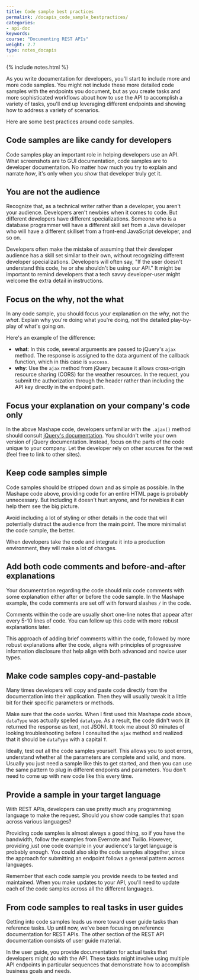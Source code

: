 ```yaml
---
title: Code sample best practices
permalink: /docapis_code_sample_bestpractices/
categories:
- api-doc
keywords:
course: "Documenting REST APIs"
weight: 2.7
type: notes_docapis
---
```

{% include notes.html %}

As you write documentation for developers, you'll start to include more and more code samples. You might not include these more detailed code samples with the endpoints you document, but as you create tasks and more sophisticated workflows about how to use the API to accomplish a variety of tasks, you'll end up leveraging different endpoints and showing how to address a variety of scenarios.

Here are some best practices around code samples.

## Code samples are like candy for developers

Code samples play an important role in helping developers use an API. What screenshots are to GUI documentation, code samples are to developer documentation. No matter how much you try to explain and narrate *how*, it's only when you *show* that developer truly get it.

## You are not the audience

Recognize that, as a technical writer rather than a developer, you aren't your audience. Developers aren't newbies when it comes to code. But different developers have different specializations. Someone who is a database programmer will have a different skill set from a Java developer who will have a different skillset from a front-end JavaScript developer, and so on.

Developers often make the mistake of assuming that their developer audience has a skill set similar to their own, without recognizing different developer specializations. Developers will often say, "If the user doesn't understand this code, he or she shouldn't be using our API." It might be important to remind developers that a tech savvy developer-user might welcome the extra detail in instructions.

## Focus on the why, not the what

In any code sample, you should focus your explanation on the *why*, not the *what*. Explain why you're doing what you're doing, not the detailed play-by-play of what's going on.

Here's an example of the difference:

* **what**: In this code, several arguments are passed to jQuery's `ajax` method. The response is assigned to the data argument of the callback function, which in this case is `success`.
* **why**: Use the `ajax` method from jQuery because it allows cross-origin resource sharing (CORS) for the weather resources. In the request, you submit the authorization through the header rather than including the API key directly in the endpoint path.

## Focus your explanation on your company's code only
In the above Mashape code, developers unfamiliar with the `.ajax()` method should consult [jQuery's documentation](http://api.jquery.com/jquery.ajax/). You shouldn't write your own version of jQuery documentation. Instead, focus on the parts of the code unique to your company. Let the developer rely on other sources for the rest (feel free to link to other sites).

## Keep code samples simple

Code samples should be stripped down and as simple as possible. In the Mashape code above, providing code for an entire HTML page is probably unnecessary. But including it doesn't hurt anyone, and for newbies it can help them see the big picture.

Avoid including a lot of styling or other details in the code that will potentially distract the audience from the main point. The more minimalist the code sample, the better.

When developers take the code and integrate it into a production environment, they will make a lot of changes.

## Add both code comments and before-and-after explanations

Your documentation regarding the code should mix code comments with some explanation either after or before the code sample. In the Mashape example, the code comments are set off with forward slashes `/` in the code.

Comments within the code are usually short one-line notes that appear after every 5-10 lines of code. You can follow up this code with more robust explanations later.

This approach of adding brief comments within the code, followed by more robust explanations after the code, aligns with principles of progressive information disclosure that help align with both advanced and novice user types.

## Make code samples copy-and-pastable

Many times developers will copy and paste code directly from the documentation into their application. Then they will usually tweak it a little bit for their specific parameters or methods.

Make sure that the code works. When I first used this Mashape code above, `dataType` was actually spelled `datatype`. As a result, the code didn't work (it returned the response as text, not JSON). It took me about 30 minutes of looking troubleshooting before I consulted the `ajax` method and realized that it should be `dataType` with a capital `T`.

Ideally, test out all the code samples yourself. This allows you to spot errors, understand whether all the parameters are complete and valid, and more. Usually you just need a sample like this to get started, and then you can use the same pattern to plug in different endpoints and parameters. You don't need to come up with new code like this every time.

## Provide a sample in your target language

With REST APIs, developers can use pretty much any programming language to make the request. Should you show code samples that span across various languages?

Providing code samples is almost always a good thing, so if you have the bandwidth, follow the examples from Evernote and Twilio. However, providing just one code example in your audience's target language is probably enough. You could also skip the code samples altogether, since the approach for submitting an endpoint follows a general pattern across languages.

Remember that each code sample you provide needs to be tested and maintained. When you make updates to your API, you'll need to update each of the code samples across all the different languages.

## From code samples to real tasks in user guides

Getting into code samples leads us more toward user guide tasks than reference tasks. Up until now, we've been focusing on reference documentation for REST APIs. The other section of the REST API documentation consists of user guide material.

In the user guide, you provide documentation for actual tasks that developers might do with the API. These tasks might involve using multiple API endpoints in particular sequences that demonstrate how to accomplish business goals and needs.
